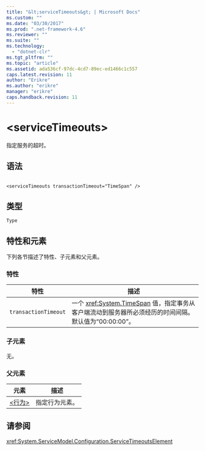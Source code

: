```yaml
---
title: "&lt;serviceTimeouts&gt; | Microsoft Docs"
ms.custom: ""
ms.date: "03/30/2017"
ms.prod: ".net-framework-4.6"
ms.reviewer: ""
ms.suite: ""
ms.technology: 
  - "dotnet-clr"
ms.tgt_pltfrm: ""
ms.topic: "article"
ms.assetid: ada536cf-97dc-4cd7-89ec-ed1466c1c557
caps.latest.revision: 11
author: "Erikre"
ms.author: "erikre"
manager: "erikre"
caps.handback.revision: 11
---
```

# &lt;serviceTimeouts&gt;
指定服务的超时。  
  
## 语法  
  
```  
  
<serviceTimeouts transactionTimeout="TimeSpan" />  
```  
  
## 类型  
 `Type`  
  
## 特性和元素  
 下列各节描述了特性、子元素和父元素。  
  
### 特性  
  
|特性|描述|  
|--------|--------|  
|`transactionTimeout`|一个 <xref:System.TimeSpan> 值，指定事务从客户端流动到服务器所必须经历的时间间隔。  默认值为“00:00:00”。|  
  
### 子元素  
 无。  
  
### 父元素  
  
|元素|描述|  
|--------|--------|  
|[\<行为\>](../../../../../docs/framework/configure-apps/file-schema/wcf/behavior-of-endpointbehaviors.md)|指定行为元素。|  
  
## 请参阅  
 <xref:System.ServiceModel.Configuration.ServiceTimeoutsElement>